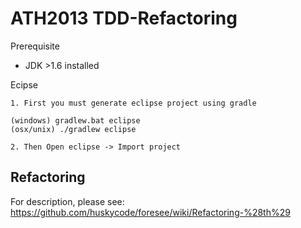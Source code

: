 ATH2013 TDD-Refactoring 
=======================

Prerequisite
 * JDK >1.6 installed


Ecipse
    
    1. First you must generate eclipse project using gradle
    
    (windows) gradlew.bat eclipse
    (osx/unix) ./gradlew eclipse
 
    2. Then Open eclipse -> Import project
    
Refactoring
-----------

For description, please see: https://github.com/huskycode/foresee/wiki/Refactoring-%28th%29


